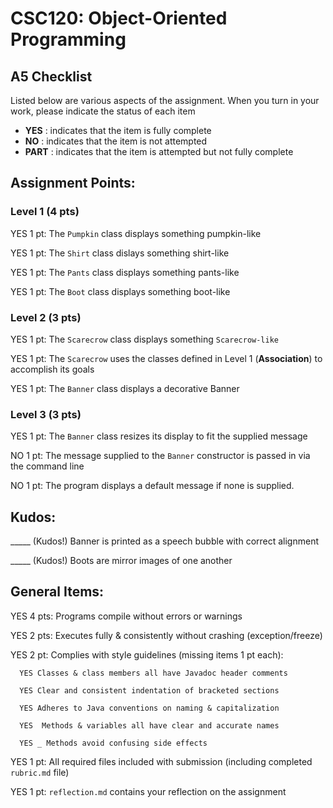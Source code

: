 # CSC120: Object-Oriented Programming
## A5 Checklist

Listed below are various aspects of the assignment.  When you turn in your work, please indicate the status of each item

- **YES** : indicates that the item is fully complete
- **NO** : indicates that the item is not attempted
- **PART** : indicates that the item is attempted but not fully complete


## Assignment Points:

### Level 1 (4 pts)

YES 1 pt: The `Pumpkin` class displays something pumpkin-like

YES 1 pt: The `Shirt` class dislays something shirt-like

YES 1 pt: The `Pants` class displays something pants-like

YES 1 pt: The `Boot` class displays something boot-like

### Level 2 (3 pts)

YES 1 pt: The `Scarecrow` class displays something `Scarecrow-like`

YES 1 pt: The `Scarecrow` uses the classes defined in Level 1 (**Association**) to accomplish its goals

YES 1 pt: The `Banner` class displays a decorative Banner

### Level 3 (3 pts)

YES 1 pt: The `Banner` class resizes its display to fit the supplied message

NO 1 pt: The message supplied to the `Banner` constructor is passed in via the command line

NO 1 pt: The program displays a default message if none is supplied.

## Kudos:

_____ (Kudos!) Banner is printed as a speech bubble with correct alignment

_____ (Kudos!) Boots are mirror images of one another



## General Items:

YES 4 pts: Programs compile without errors or warnings

YES 2 pts: Executes fully & consistently without crashing (exception/freeze)

YES 2 pt: Complies with style guidelines (missing items 1 pt each):

      YES Classes & class members all have Javadoc header comments

      YES Clear and consistent indentation of bracketed sections

      YES Adheres to Java conventions on naming & capitalization

      YES  Methods & variables all have clear and accurate names

      YES _ Methods avoid confusing side effects

YES 1 pt: All required files included with submission (including completed `rubric.md` file)

YES 1 pt: `reflection.md` contains your reflection on the assignment
